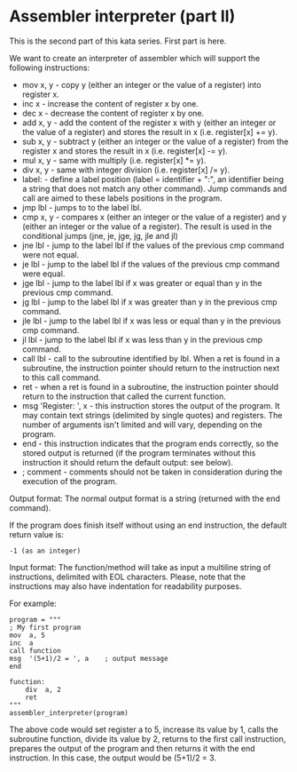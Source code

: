 # Assembler interpreter (part II)

This is the second part of this kata series. First part is here.

We want to create an interpreter of assembler which will support the following instructions:

* mov x, y - copy y (either an integer or the value of a register) into register x.
* inc x - increase the content of register x by one.
* dec x - decrease the content of register x by one.
* add x, y - add the content of the register x with y (either an integer or the value of a register) and stores the result in x (i.e. register[x] += y).
* sub x, y - subtract y (either an integer or the value of a register) from the register x and stores the result in x (i.e. register[x] -= y).
* mul x, y - same with multiply (i.e. register[x] *= y).
* div x, y - same with integer division (i.e. register[x] /= y).
* label: - define a label position (label = identifier + ":", an identifier being a string that does not match any other command). Jump commands and call are aimed to these labels positions in the program.
* jmp lbl - jumps to to the label lbl.
* cmp x, y - compares x (either an integer or the value of a register) and y (either an integer or the value of a register). The result is used in the conditional jumps (jne, je, jge, jg, jle and jl)
* jne lbl - jump to the label lbl if the values of the previous cmp command were not equal.
* je lbl - jump to the label lbl if the values of the previous cmp command were equal.
* jge lbl - jump to the label lbl if x was greater or equal than y in the previous cmp command.
* jg lbl - jump to the label lbl if x was greater than y in the previous cmp command.
* jle lbl - jump to the label lbl if x was less or equal than y in the previous cmp command.
* jl lbl - jump to the label lbl if x was less than y in the previous cmp command.
* call lbl - call to the subroutine identified by lbl. When a ret is found in a subroutine, the instruction pointer should return to the instruction next to this call command.
* ret - when a ret is found in a subroutine, the instruction pointer should return to the instruction that called the current function.
* msg 'Register: ', x - this instruction stores the output of the program. It may contain text strings (delimited by single quotes) and registers. The number of arguments isn't limited and will vary, depending on the program.
* end - this instruction indicates that the program ends correctly, so the stored output is returned (if the program terminates without this instruction it should return the default output: see below).
* ; comment - comments should not be taken in consideration during the execution of the program.

Output format:
The normal output format is a string (returned with the end command).

If the program does finish itself without using an end instruction, the default return value is:

```
-1 (as an integer)
```

Input format:
The function/method will take as input a multiline string of instructions, delimited with EOL characters. Please, note that the instructions may also have indentation for readability purposes.

For example:
```
program = """
; My first program
mov  a, 5
inc  a
call function
msg  '(5+1)/2 = ', a    ; output message
end

function:
    div  a, 2
    ret
"""
assembler_interpreter(program)
```

The above code would set register a to 5, increase its value by 1, calls the subroutine function, divide its value by 2, returns to the first call instruction, prepares the output of the program and then returns it with the end instruction. In this case, the output would be (5+1)/2 = 3.
